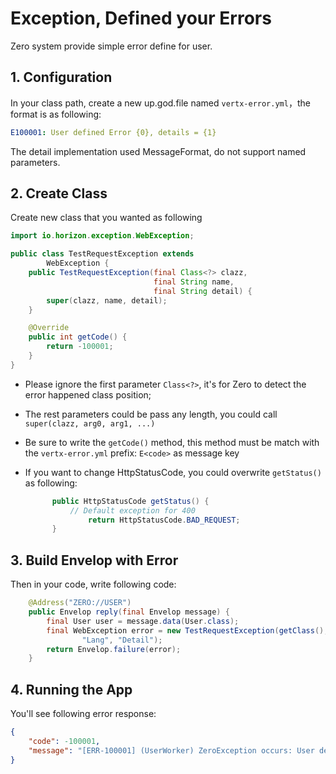 # Exception, Defined your Errors

Zero system provide simple error define for user.

## 1. Configuration

In your class path, create a new up.god.file named `vertx-error.yml`，the format is as following:

```yaml
E100001: User defined Error {0}, details = {1}
```

The detail implementation used MessageFormat, do not support named parameters.

## 2. Create Class

Create new class that you wanted as following

```java
import io.horizon.exception.WebException;

public class TestRequestException extends
        WebException {
    public TestRequestException(final Class<?> clazz,
                                final String name,
                                final String detail) {
        super(clazz, name, detail);
    }

    @Override
    public int getCode() {
        return -100001;
    }
}
```

* Please ignore the first parameter `Class<?>`, it's for Zero to detect the error happened class position;
* The rest parameters could be pass any length, you could call `super(clazz, arg0, arg1, ...)`
* Be sure to write the `getCode()` method, this method must be match with the `vertx-error.yml` prefix: `E<code>` as
  message key
* If you want to change HttpStatusCode, you could overwrite `getStatus()` as following:

  ```java
        public HttpStatusCode getStatus() {
            // Default exception for 400
                return HttpStatusCode.BAD_REQUEST;
        }
  ```

## 3. Build Envelop with Error

Then in your code, write following code:

```java
    @Address("ZERO://USER")
    public Envelop reply(final Envelop message) {
        final User user = message.data(User.class);
        final WebException error = new TestRequestException(getClass(),
                "Lang", "Detail");
        return Envelop.failure(error);
    }
```

## 4. Running the App

You'll see following error response:

```json
{
    "code": -100001,
    "message": "[ERR-100001] (UserWorker) ZeroException occurs: User defined Error Lang, details = Detail."
}
```



